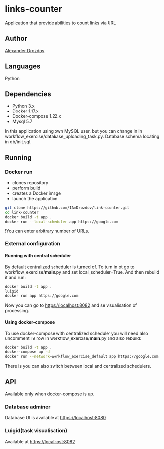 # links-counter

Application that provide abilities to count links via URL

Author
-
[Alexander Drozdov](mailto:aleksandr.drozdov.99@gmail.com)

Languages
-
Python

Dependencies
-

- Python 3.x
- Docker 1.17.x
- Docker-compose 1.22.x
- Mysql 5.7

In this application using own MySQL user, but you can change in in workflow_exercise/database_uploading_task.py. Database schema locating in db/init.sql.

Running
-

### Docker run

- clones repository
- perform build
- creates a Docker image
- launch the application

```bash
git clone https://github.com/IAmDrozdov/link-counter.git
cd link-counter
docker build -t app .
docker run --local-scheduler app https://google.com
```
!You can enter arbitrary number of URLs.

### External configuration

#### Running with central scheduler

By default centralized scheduler is turned of. To turn in ot go to workflow_exercise/__main__.py and set local_scheduler=True.
And then rebuild it and run: 
```bash
docker build -t app .
luigid
docker run app https://google.com
```
Now you can go to <https://localhost:8082> and se visualisation of processing.
#### Using docker-compose

To use docker-compose with centralized scheduler you will need also uncomment 19 row in  workflow_exercise/__main__.py
and also rebuild:
```bash
docker build -t app .
docker-compose up -d
docker run --network=workflow_exercise_default app https://google.com
```
 There is you can also switch between local and centralized schedulers.
 
 API
 -
 
 Available only when docker-compose is up.
 
 ### Database adminer
 
 Database UI is available at <https://localhost:8080>
 
 ### Luigid(task visualisation)
 
  Available at <https://localhost:8082>
